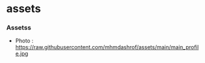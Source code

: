 # assets
### Assetss
- Photo : https://raw.githubusercontent.com/mhmdashrof/assets/main/main_profile.jpg
